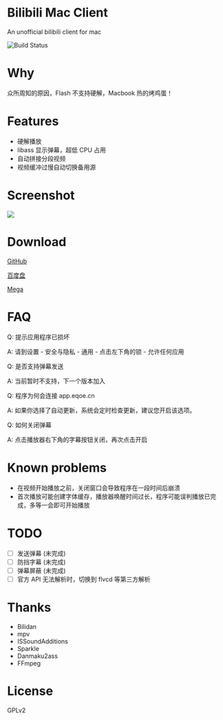 # Bilibili Mac Client

An unofficial bilibili client for mac

![Build Status](https://app.ship.io/jobs/LajSkdYLuE7THK7n/build_status.png)

# Why

众所周知的原因，Flash 不支持硬解，Macbook 热的烤鸡蛋！

# Features
- 硬解播放
- libass 显示弹幕，超低 CPU 占用
- 自动拼接分段视频
- 视频缓冲过慢自动切换备用源

# Screenshot

![](http://ww2.sinaimg.cn/large/a74f330bjw1eqq21b23c7j21740npqbp.jpg)

# Download

[GitHub](https://github.com/typcn/bilibili-mac-client/releases)

[百度盘](http://pan.baidu.com/s/1eQvSx6i)

[Mega](https://mega.co.nz/#F!48gXiAxa!BFrmfzq9c97cfSbR4A1v8g)

# FAQ

Q: 提示应用程序已损坏

A: 请到设置 - 安全与隐私 - 通用 - 点击左下角的锁 - 允许任何应用

Q: 是否支持弹幕发送

A: 当前暂时不支持，下一个版本加入

Q: 程序为何会连接 app.eqoe.cn

A: 如果你选择了自动更新，系统会定时检查更新，建议您开启该选项。

Q: 如何关闭弹幕

A: 点击播放器右下角的字幕按钮关闭，再次点击开启

# Known problems

- 在视频开始播放之前，关闭窗口会导致程序在一段时间后崩溃
- 首次播放可能创建字体缓存，播放器唤醒时间过长，程序可能误判播放已完成，多等一会即可开始播放

# TODO

- [ ] 发送弹幕 (未完成)
- [ ] 防挡字幕 (未完成)
- [ ] 弹幕屏蔽 (未完成)
- [ ] 官方 API 无法解析时，切换到 flvcd 等第三方解析

# Thanks

- Bilidan
- mpv
- ISSoundAdditions
- Sparkle
- Danmaku2ass
- FFmpeg

# License

GPLv2